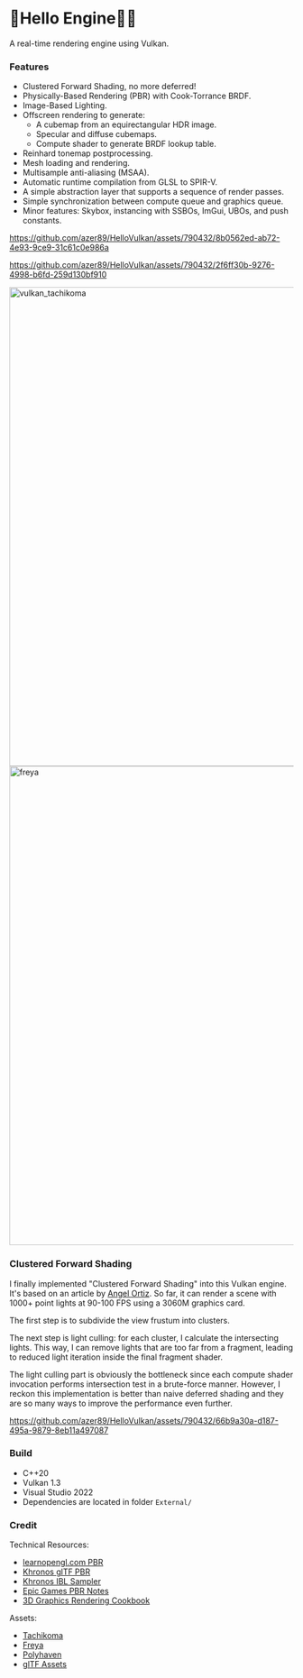 # 🌋Hello Engine🖖🏽

A real-time rendering engine using Vulkan.

### Features
* Clustered Forward Shading, no more deferred!
* Physically-Based Rendering (PBR) with Cook-Torrance BRDF.
* Image-Based Lighting.
* Offscreen rendering to generate:
    * A cubemap from an equirectangular HDR image.
    * Specular and diffuse cubemaps.
    * Compute shader to generate BRDF lookup table.
* Reinhard tonemap postprocessing.
* Mesh loading and rendering.
* Multisample anti-aliasing (MSAA).
* Automatic runtime compilation from GLSL to SPIR-V.
* A simple abstraction layer that supports a sequence of render passes.
* Simple synchronization between compute queue and graphics queue.
* Minor features: Skybox, instancing with SSBOs, ImGui, UBOs, and push constants.
  
https://github.com/azer89/HelloVulkan/assets/790432/8b0562ed-ab72-4e93-9ce9-31c61c0e986a

https://github.com/azer89/HelloVulkan/assets/790432/2f6ff30b-9276-4998-b6fd-259d130bf910

<img width="850" alt="vulkan_tachikoma" src="https://github.com/azer89/HelloVulkan/assets/790432/535a2d75-fffd-436f-bf18-df18968b79e0">

<img width="850" alt="freya" src="https://github.com/azer89/HelloVulkan/assets/790432/c3dd2921-b46a-458c-af26-fa49fecc884b">

### Clustered Forward Shading

I finally implemented "Clustered Forward Shading" into this Vulkan engine. It's based on an article by [Angel Ortiz](https://www.aortiz.me/2018/12/21/CG.html). 
So far, it can render a scene with 1000+ point lights at 90-100 FPS using a 3060M graphics card.

The first step is to subdivide the view frustum into clusters.

The next step is light culling: for each cluster, I calculate the intersecting lights. This way, I can remove lights that are too far from a fragment, leading to reduced light iteration inside the final fragment shader.

The light culling part is obviously the bottleneck since each compute shader invocation performs intersection test in a brute-force manner. 
However, I reckon this implementation is better than naive deferred shading and they are so many ways to improve the performance even further.

https://github.com/azer89/HelloVulkan/assets/790432/66b9a30a-d187-495a-9879-8eb11a497087

### Build
* C++20
* Vulkan 1.3
* Visual Studio 2022
* Dependencies are located in folder `External/` 

### Credit
Technical Resources:
* [learnopengl.com PBR](https://learnopengl.com/PBR/Theory)
* [Khronos glTF PBR](https://github.com/SaschaWillems/Vulkan-glTF-PBR)
* [Khronos IBL Sampler](https://github.com/KhronosGroup/glTF-IBL-Sampler)
* [Epic Games PBR Notes](https://blog.selfshadow.com/publications/s2013-shading-course/karis/s2013_pbs_epic_notes_v2.pdf)
* [3D Graphics Rendering Cookbook](https://github.com/PacktPublishing/3D-Graphics-Rendering-Cookbook)

Assets:
* [Tachikoma](https://sketchfab.com/3d-models/tachikoma-7ec03deb78de4a1b908d2bc736ff0f15)
* [Freya](https://sketchfab.com/3d-models/freya-crescent-6d8eae57c17f4a81a23301ee0afda8cf)
* [Polyhaven](https://polyhaven.com/)
* [glTF Assets](https://github.com/KhronosGroup/glTF-Sample-Assets)

